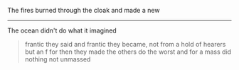 The fires burned through the cloak and made a new

---

The ocean didn't do what it imagined


> frantic they said and frantic they became, not from a hold of hearers but an f
> for then they made the others do the worst
> and for a mass did nothing not unmassed
